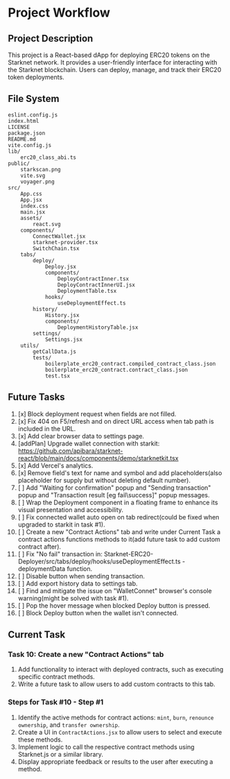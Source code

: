 # Project Workflow

## Project Description
This project is a React-based dApp for deploying ERC20 tokens on the Starknet network.
It provides a user-friendly interface for interacting with the Starknet blockchain.
Users can deploy, manage, and track their ERC20 token deployments.

## File System
```
eslint.config.js
index.html
LICENSE
package.json
README.md
vite.config.js
lib/
	erc20_class_abi.ts
public/
	starkscan.png
	vite.svg
	voyager.png
src/
	App.css
	App.jsx
	index.css
	main.jsx
	assets/
		react.svg
	components/
		ConnectWallet.jsx
		starknet-provider.tsx
		SwitchChain.tsx
	tabs/
		deploy/
			Deploy.jsx
			components/
				DeployContractInner.tsx
				DeployContractInnerUI.jsx
				DeploymentTable.tsx
			hooks/
				useDeploymentEffect.ts
		history/
			History.jsx
			components/
				DeploymentHistoryTable.jsx
		settings/
			Settings.jsx
	utils/
		getCallData.js
		tests/
			boilerplate_erc20_contract.compiled_contract_class.json
			boilerplate_erc20_contract.contract_class.json
			test.tsx
```

## Future Tasks

1. [x] Block deployment request when fields are not filled.
2. [x] Fix 404 on F5/refresh and on direct URL access when tab path is included in the URL.
3. [x] Add clear browser data to settings page.
4. [addPlan] Upgrade wallet connection with starkit: https://github.com/apibara/starknet-react/blob/main/docs/components/demo/starknetkit.tsx
5. [x] Add Vercel's analytics.
6. [x] Remove field's text for name and symbol and add placeholders(also placeholder for supply but without deleting default number).
7. [ ] Add "Waiting for confirmation" popup and "Sending transaction" popup and "Transaction result [eg fail\success]" popup messages.
8. [ ] Wrap the Deployment component in a floating frame to enhance its visual presentation and accessibility.
9. [ ] Fix connected wallet auto open on tab redirect(could be fixed when upgraded to starkit in task #1).
10. [ ] Create a new "Contract Actions" tab and write under Current Task a contract actions functions methods to it(add future task to add custom contract after).
11. [ ] Fix "No fail" transaction in: Starknet-ERC20-Deployer/src/tabs/deploy/hooks/useDeploymentEffect.ts - deploymentData function.
12. [ ] Disable button when sending transaction.
13. [ ] Add export history data to settings tab.
14. [ ] Find and mitigate the issue on "WalletConnet" browser's console warning(might be solved with task #1).
15. [ ] Pop the hover message when blocked Deploy button is pressed.
16. [ ] Block Deploy button when the wallet isn't connected.

## Current Task

### Task 10: Create a new "Contract Actions" tab

1. Add functionality to interact with deployed contracts, such as executing specific contract methods.
2. Write a future task to allow users to add custom contracts to this tab.

### Steps for Task #10 - Step #1

1. Identify the active methods for contract actions: `mint`, `burn`, `renounce ownership`, and `transfer ownership`.
2. Create a UI in `ContractActions.jsx` to allow users to select and execute these methods.
3. Implement logic to call the respective contract methods using Starknet.js or a similar library.
4. Display appropriate feedback or results to the user after executing a method.



